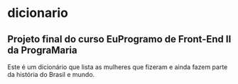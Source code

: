 ﻿# dicionario
## Projeto final do curso EuProgramo de Front-End II da PrograMaria

Este é um dicionário que lista as mulheres que fizeram e ainda fazem parte 
da história do Brasil e mundo.
